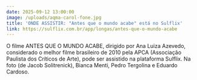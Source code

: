 ```yaml
---
date: 2025-09-12 13:00:00
image: /uploads/aqma-carol-fone.jpg
title: 'ONDE ASSISTIR: "Antes que o mundo acabe" está no Sulflix'
link: https://sulflix.com.br/app/longas/antes-que-o-mundo-acabe
---
```

O filme ANTES QUE O MUNDO ACABE, dirigido por Ana Luiza Azevedo, considerado o melhor filme brasileiro de 2010 pela APCA (Associação Paulista dos Críticos de Arte), pode ser assistido na plataforma Sulflix. Na foto (de Jacob Solitrenick), Bianca Menti, Pedro Tergolina e Eduardo Cardoso.

